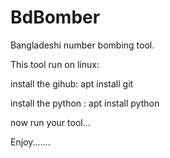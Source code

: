 # BdBomber
Bangladeshi number bombing tool.

This tool run on linux:

install the gihub:
apt install git


install the python :
apt install python

now run your tool...

Enjoy.......
